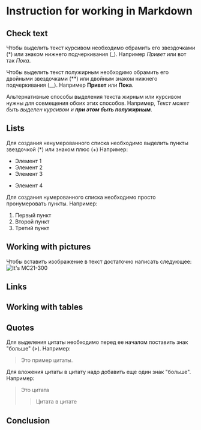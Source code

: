 # Instruction for working in Markdown

## Check text

Чтобы выделить текст курсивом необходимо обрамить его звездочками (*) или знаком нижнего подчеркивания (_). Например *Привет* или вот так _Пока_.

Чтобы выделить текст полужирным необходимо обрамить его двойными звездочками (**) или двойным знаком нижнего подчеркивания (__). Например **Привет** или __Пока__.

Альтернативные способы выделения текста жирным или курсивом нужны для совмещения обоих этих способов. Например, _Текст может быть выделен курсивом и **при этом быть полужирным**_.

## Lists


Для создания ненумерованного списка необходимо выделить пункты звездочкой (*) или знаком плюс (+) Например:
* Элемент 1
* Элемент 2
* Элемент 3
+ Элемент 4

Для создания нумерованного списка необходимо просто пронумеровать пункты. Например:

1. Первый пункт
2. Второй пункт
3. Третий пункт


## Working with pictures

Чтобы вставить изображение в текст достаточно написать следующее:
![It's MC21-300](MC21-300.jpg)

## Links

## Working with tables

## Quotes

Для выделения цитаты необходимо перед ее началом поставить знак "больше" (>). Например:

> Это пример цитаты.

Для вложения цитаты в цитату надо добавить еще один знак "больше". Например:

> Это цитата
>> Цитата в цитате

## Conclusion